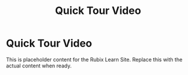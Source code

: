 ﻿---
title: Quick Tour Video
sidebar_label: Quick Tour Video
---

<!-- File: docs/getting-started/quick-tour.md -->
# Quick Tour Video

This is placeholder content for the Rubix Learn Site. Replace this with the actual content when ready.
